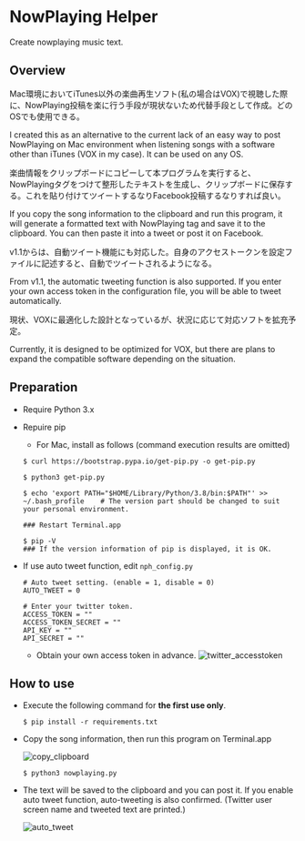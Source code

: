 # NowPlaying Helper

Create nowplaying music text.

## Overview

Mac環境においてiTunes以外の楽曲再生ソフト(私の場合はVOX)で視聴した際に、NowPlaying投稿を楽に行う手段が現状ないため代替手段として作成。どのOSでも使用できる。

I created this as an alternative to the current lack of an easy way to post NowPlaying on Mac environment when listening songs with a software other than iTunes (VOX in my case). It can be used on any OS.

楽曲情報をクリップボードにコピーして本プログラムを実行すると、NowPlayingタグをつけて整形したテキストを生成し、クリップボードに保存する。これを貼り付けてツイートするなりFacebook投稿するなりすれば良い。

If you copy the song information to the clipboard and run this program, it will generate a formatted text with NowPlaying tag and save it to the clipboard. You can then paste it into a tweet or post it on Facebook.

v1.1からは、自動ツイート機能にも対応した。自身のアクセストークンを設定ファイルに記述すると、自動でツイートされるようになる。

From v1.1, the automatic tweeting function is also supported. If you enter your own access token in the configuration file, you will be able to tweet automatically.

現状、VOXに最適化した設計となっているが、状況に応じて対応ソフトを拡充予定。

Currently, it is designed to be optimized for VOX, but there are plans to expand the compatible software depending on the situation.

## Preparation

* Require Python 3.x
* Repuire pip
  * For Mac, install as follows (command execution results are omitted)
  
  ```(text)
  $ curl https://bootstrap.pypa.io/get-pip.py -o get-pip.py
  
  $ python3 get-pip.py

  $ echo 'export PATH="$HOME/Library/Python/3.8/bin:$PATH"' >> ~/.bash_profile    # The version part should be changed to suit your personal environment.

  ### Restart Terminal.app

  $ pip -V
  ### If the version information of pip is displayed, it is OK.
  ```

* If use auto tweet function, edit `nph_config.py`

  ```(text)
  # Auto tweet setting. (enable = 1, disable = 0)
  AUTO_TWEET = 0

  # Enter your twitter token.
  ACCESS_TOKEN = ""
  ACCESS_TOKEN_SECRET = ""
  API_KEY = ""
  API_SECRET = ""
  ```

  * Obtain your own access token in advance.
  ![twitter_accesstoken](https://apps.kosukelab.com/images/nowplaying-helper/img00.png)

## How to use

* Execute the following command for **the first use only**.
  
  ```(texy)
  $ pip install -r requirements.txt
  ```

* Copy the song information, then run this program on Terminal.app

  ![copy_clipboard](https://apps.kosukelab.com/images/nowplaying-helper/img01.png)

  ```(text)
  $ python3 nowplaying.py
  ```

* The text will be saved to the clipboard and you can post it. If you enable auto tweet function, auto-tweeting is also confirmed. (Twitter user screen name and tweeted text are printed.)
  
  ![auto_tweet](https://apps.kosukelab.com/images/nowplaying-helper/img02.png)
